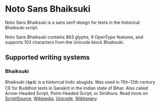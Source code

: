 
# Noto Sans Bhaiksuki

Noto Sans Bhaiksuki is a sans serif design for texts in the historical Bhaiksuki script. 

Noto Sans Bhaiksuki contains 863 glyphs, 9 OpenType features, and supports 103 characters from the Unicode block Bhaiksuki.


## Supported writing systems


### Bhaiksuki

Bhaiksuki (𑰥𑰹𑰎𑰿𑰬𑰲𑰎𑰱) is a historical Indic abugida. Was used in 11th–12th century CE for Buddhist texts in Sanskrit in the Indian state of Bihar. Also called Arrow-Headed Script, Point-Headed Script, or Sindhura. Read more on [ScriptSource](https://scriptsource.org/scr/Bhks), [Wikipedia](https://en.wikipedia.org/wiki/ISO_15924:Bhks), [Unicode](https://www.unicode.org/versions/Unicode13.0.0/ch14.pdf#G40424), [Wiktionary](https://en.wiktionary.org/wiki/Category:Bhaiksuki_script).

